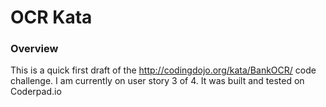 # OCR  Kata
### Overview
This is a quick first draft of the http://codingdojo.org/kata/BankOCR/ code challenge.
I am currently on user story 3 of 4. It was built and tested on Coderpad.io 
